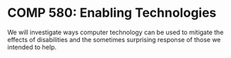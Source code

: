 # COMP 580: Enabling Technologies

We will investigate ways computer technology can be used to mitigate the effects of disabilities and the sometimes surprising response of those we intended to help.